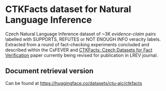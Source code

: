 # CTKFacts dataset for Natural Language Inference

Czech Natural Language Inference dataset of ~3K *evidence*-*claim* pairs labelled with SUPPORTS, REFUTES or NOT ENOUGH INFO veracity labels. Extracted from a round of fact-checking experiments concluded and described within the CsFEVER and [CTKFacts: Czech Datasets for Fact Verification](https://arxiv.org/abs/2201.11115) paper currently being revised for publication in LREV journal.

## Document retrieval version
Can be found at https://huggingface.co/datasets/ctu-aic/ctkfacts